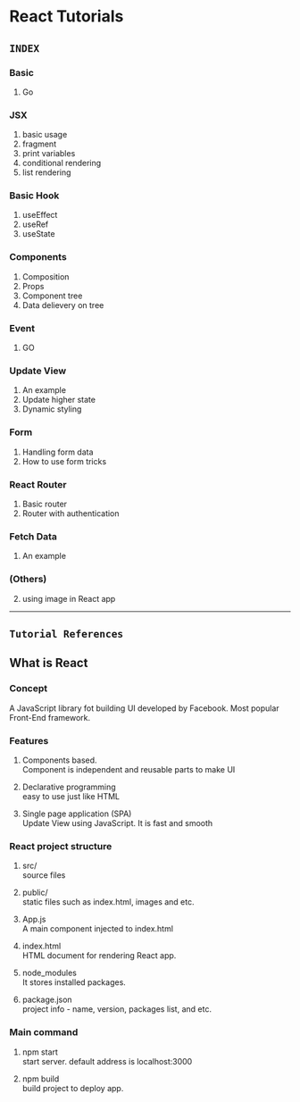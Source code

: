 # React Tutorials

## `INDEX`

### Basic
1. Go

### JSX
1. basic usage
2. fragment
3. print variables
4. conditional rendering
5. list rendering

### Basic Hook
1. useEffect
2. useRef
3. useState

### Components
1. Composition
2. Props
3. Component tree
4. Data delievery on tree

### Event
1. GO

### Update View
1. An example
2. Update higher state
3. Dynamic styling

### Form 
1. Handling form data
2. How to use form tricks

### React Router
1. Basic router
2. Router with authentication

### Fetch Data
1. An example

### (Others)
2. using image in React app 


---


## `Tutorial References`


## What is React

### Concept
A JavaScript library fot building UI developed by Facebook.
Most popular Front-End framework.

### Features
1. Components based. \
Component is independent and reusable parts to make UI

2. Declarative programming \
easy to use just like HTML

3. Single page application (SPA) \
Update View using JavaScript.
It is fast and smooth  

### React project structure

1. src/ \
source files

2. public/ \
static files such as index.html, images and etc.

3. App.js \
A main component injected to index.html

4. index.html \
HTML document for rendering React app.

5. node_modules \
It stores installed packages.

6. package.json \
project info - name, version, packages list, and etc.

### Main command

1. npm start \
start server. default address is localhost:3000

2. npm build \
build project to deploy app.